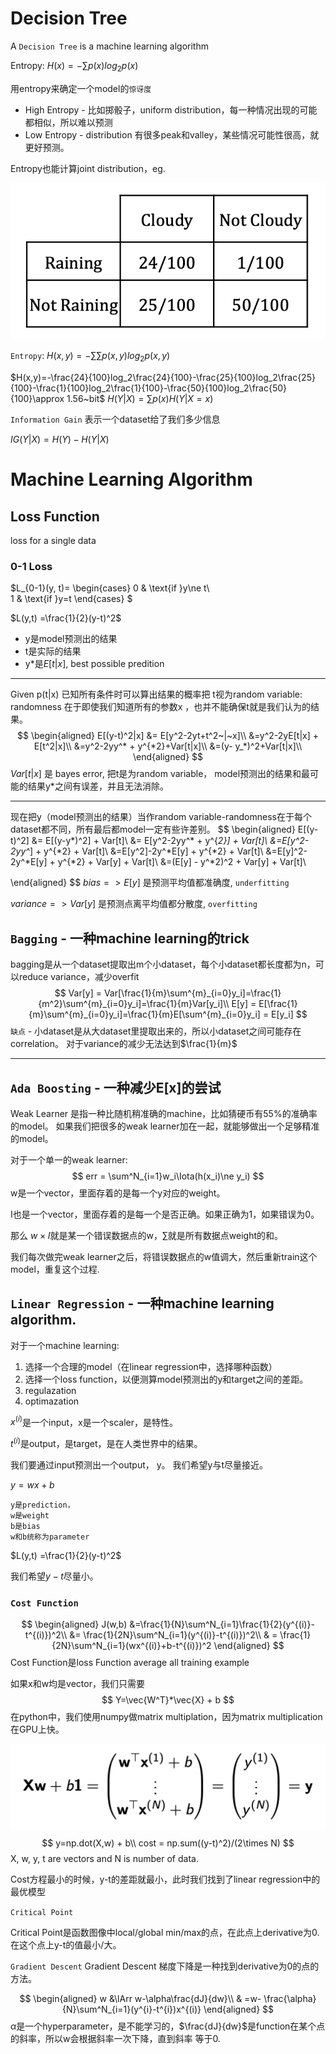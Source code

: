 # Decision Tree
A `Decision Tree` is a machine learning algorithm

Entropy: $H(x) = -\sum p(x)log_2 p(x)$

用entropy来确定一个model的`惊讶度`

  * High Entropy - 比如掷骰子，uniform distribution，每一种情况出现的可能都相似，所以难以预测
  * Low Entropy - distribution 有很多peak和valley，某些情况可能性很高，就更好预测。

Entropy也能计算joint distribution，eg.

![joint distribution](./images/decision_tree_01.png)

`Entropy`: $H(x,y) = -\sum\sum p(x,y)log_2 p(x,y)$

   $H(x,y)=-\frac{24}{100}log_2\frac{24}{100}-\frac{25}{100}log_2\frac{25}{100}-\frac{1}{100}log_2\frac{1}{100}-\frac{50}{100}log_2\frac{50}{100}\approx 1.56~bit$
   $H(Y|X)= \sum p(x)H(Y|X=x)$

`Information Gain` 表示一个dataset给了我们多少信息

$IG(Y |X) = H(Y ) − H(Y |X)$


# Machine Learning Algorithm

## Loss Function
loss for a single data
### 0-1 Loss

$L_{0-1}(y, t)=
\begin{cases}
  0 & \text{if }y\ne t\\    
  1 & \text{if }y=t
\end{cases}
$

$L(y,t) =\frac{1}{2}(y-t)^2$

* y是model预测出的结果
* t是实际的结果
* y*是$E[t|x]$, best possible predition

---
Given p(t|x) 已知所有条件时可以算出结果的概率把
t视为random variable: randomness 在于即使我们知道所有的参数x
，也并不能确保t就是我们认为的结果。
$$
\begin{aligned}
    E[(y-t)^2|x] &= E[y^2-2yt+t^2~|~x]\\
     &=y^2-2yE[t|x] + E[t^2|x]\\
     &=y^2-2yy^* + y^{*2}+Var[t|x]\\
     &=(y- y_*)^2+Var[t|x]\\
\end{aligned}
$$
$Var[t|x]$ 是 bayes error, 把t是为random variable，
model预测出的结果和最可能的结果y*之间有误差，并且无法消除。

---
现在把y（model预测出的结果）当作random 
variable-randomness在于每个dataset都不同，所有最后都model一定有些许差别。
$$
\begin{aligned}
    E[(y-t)^2] &= E[(y-y*)^2] + Var[t]\\
    &= E[y^2-2yy^* + y^{*2}] + Var[t]\\
    &=E[y^2-2yy^*] + y^{*2} + Var[t]\\
    &=E[y^2]-2y^*E[y] + y^{*2} + Var[t]\\
    &=E[y]^2-2y^*E[y] + y^{*2} + Var[y] + Var[t]\\
    &=(E[y] - y^*2)^2 + Var[y] + Var[t]\\
    
\end{aligned}
$$
$bias => E[y]$ 是预测平均值都准确度, `underfitting`

$variance => Var[y]$ 是预测点离平均值都分散度, `overfitting`

## `Bagging` - 一种machine learning的trick
bagging是从一个dataset提取出m个小dataset，每个小dataset都长度都为n，可以reduce variance，减少overfit
$$
Var[y] = Var[\frac{1}{m}\sum^{m}_{i=0}y_i]=\frac{1}{m^2}\sum^{m}_{i=0}y_i]=\frac{1}{m}Var[y_i]\\
E[y] = E[\frac{1}{m}\sum^{m}_{i=0}y_i]=\frac{1}{m}E[\sum^{m}_{i=0}y_i] = E[y_i]
$$
`缺点` - 小dataset是从大dataset里提取出来的，所以小dataset之间可能存在correlation。
     对于variance的减少无法达到$\frac{1}{m}$


---
## `Ada Boosting` - 一种减少E[x]的尝试
Weak Learner 是指一种比随机稍准确的machine，比如猜硬币有55%的准确率的model。
如果我们把很多的weak learner加在一起，就能够做出一个足够精准的model。

对于一个单一的weak learner:
$$
err = \sum^N_{i=1}w_i\Iota(h(x_i)\ne y_i)
$$
w是一个vector，里面存着的是每一个y对应的weight。

I也是一个vector，里面存着的是每一个是否正确。如果正确为1，如果错误为0。

那么 $w\times I$就是某一个错误数据点的w，$\sum$就是所有数据点weight的和。

我们每次做完weak learner之后，将错误数据点的w值调大，然后重新train这个model，重复这个过程.

## `Linear Regression` - 一种machine learning algorithm.
对于一个machine learning: 
1. 选择一个合理的model（在linear regression中，选择哪种函数）
2. 选择一个loss function，以便测算model预测出的y和target之间的差距。
3. regulazation
4. optimazation
   
$x^{(i)}$是一个input，x是一个scaler，是特性。

$t^{(i)}$是output，是target，是在人类世界中的结果。

我们要通过input预测出一个output， y。 我们希望y与t尽量接近。

$y = wx+b$

    y是prediction，
    w是weight
    b是bias
    w和b统称为parameter


$L(y,t) =\frac{1}{2}(y-t)^2$

我们希望$y-t$尽量小。

### `Cost Function`
$$
\begin{aligned}
J(w,b) &=\frac{1}{N}\sum^N_{i=1}\frac{1}{2}(y^{(i)}-t^{(i)})^2\\
&= \frac{1}{2N}\sum^N_{i=1}(y^{(i)}-t^{(i)})^2\\
& = \frac{1}{2N}\sum^N_{i=1}(wx^{(i)}+b-t^{(i)})^2
\end{aligned}
$$
Cost Function是loss Function average all training example

如果x和w均是vector，我们只需要
$$ Y=\vec{W^T}*\vec{X} + b $$
在python中，我们使用numpy做matrix multiplation，因为matrix multiplication在GPU上快。

![vectorize](images/linear_regression_01.png)
$$
  y=np.dot(X,w) + b\\
  cost = np.sum((y-t)^2)/(2\times N)
$$
X, w, y, t are vectors and N is number of data.

 Cost方程最小的时候，y-t的差距就最小，此时我们找到了linear regression中的最优模型

`Critical Point`

Critical Point是函数图像中local/global min/max的点，在此点上derivative为0.在这个点上y-t的值最小/大。


`Gradient Descent`
Gradient Descent 梯度下降是一种找到derivative为0的点的方法。

$$
\begin{aligned}
w &\lArr w-\alpha\frac{dJ}{dw}\\
& =w- \frac{\alpha}{N}\sum^N_{i=1}(y^{i}-t^{i})x^{(i)}
\end{aligned}
$$
$\alpha$是一个hyperparameter，是不能学习的，$\frac{dJ}{dw}$是function在某个点的斜率，所以w会根据斜率一次下降，直到斜率
等于0.
